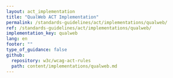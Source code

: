 ```yaml
---
layout: act_implementation
title: "QualWeb ACT Implementation"
permalink: /standards-guidelines/act/implementations/qualweb/
ref: /standards-guidelines/act/implementations/qualweb/
implementation_key: qualweb
lang: en
footer: ""
type_of_guidance: false
github:
  repository: w3c/wcag-act-rules
  path: content/implementations/qualweb.md
---
```

